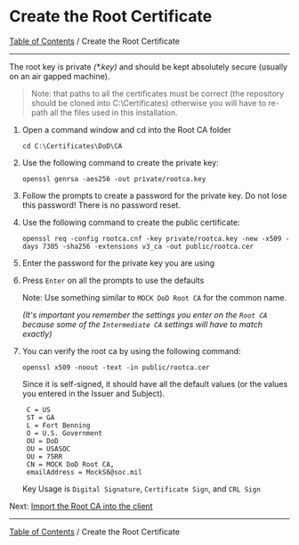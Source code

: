 # Create the Root Certificate

[Table of Contents](../../README.md#table-of-contents) / Create the Root Certificate

------------------------------------------------------------------

The root key is private *(\*.key)* and should be kept absolutely secure (usually on an air gapped machine).

> Note: that paths to all the certificates must be correct (the repository should be cloned into C:\Certificates) otherwise you will have to re-path all the files used in this installation.

1. Open a command window and cd into the Root CA folder

       cd C:\Certificates\DoD\CA

2. Use the following command to create the private key:

       openssl genrsa -aes256 -out private/rootca.key

3. Follow the prompts to create a password for the private key.  Do not lose this password!  There is no password reset.

4. Use the following command to create the public certificate:

       openssl req -config rootca.cnf -key private/rootca.key -new -x509 -days 7305 -sha256 -extensions v3_ca -out public/rootca.cer

5. Enter the password for the private key you are using

6. Press `Enter` on all the prompts to use the defaults

   Note: Use something similar to `MOCK DoD Root CA` for the common name.

   *(It's important you remember the settings you enter on the `Root CA` because some of the `Intermediate CA` settings will have to match exactly)*

7. You can verify the root ca by using the following command:

       openssl x509 -noout -text -in public/rootca.cer

    Since it is self-signed, it should have all the default values (or the values you entered in the Issuer and Subject).

        C = US
        ST = GA
        L = Fort Benning
        O = U.S. Government
        OU = DoD
        OU = USASOC
        OU = 75RR
        CN = MOCK DoD Root CA,
        emailAddress = MockS6@soc.mil

    Key Usage is `Digital Signature`, `Certificate Sign`, and `CRL Sign`

Next: [Import the Root CA into the client](README-Import-Root-Into-Trusted-Root-Certification-Authorities.md)

------------------------------------------------------------------
[Table of Contents](../../README.md#table-of-contents) / Create the Root Certificate